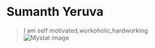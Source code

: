 # Sumanth Yeruva
> I am self motivated,workoholic,hardworking<br>
![Mystat image](file:///C:/Users/S567115/Downloads/WhatsApp%20Image%202023-09-01%20at%2017.01.53.jpeg)


